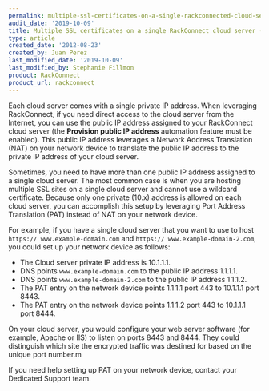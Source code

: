 ```yaml
---
permalink: multiple-ssl-certificates-on-a-single-rackconnected-cloud-server-pat/
audit_date: '2019-10-09'
title: Multiple SSL certificates on a single RackConnect cloud server (PAT)
type: article
created_date: '2012-08-23'
created_by: Juan Perez
last_modified_date: '2019-10-09'
last_modified_by: Stephanie Fillmon
product: RackConnect
product_url: rackconnect
---
```


Each cloud server comes with a single private IP address. When
leveraging RackConnect, if you need direct access to the cloud server
from the Internet, you can use the public IP address assigned to your
RackConnect cloud server (the **Provision public IP address** automation
feature must be enabled). This public IP address leverages a Network
Address Translation (NAT) on your network device to translate the public IP
address to the private IP address of your cloud server.

Sometimes, you need to have more than one public IP address assigned to a single cloud server. The most common case is when you are hosting multiple SSL sites on a single cloud server and cannot use a wildcard certificate. Because only one private (10.x) address is allowed on each cloud server, you can accomplish this setup by leveraging Port Address Translation (PAT) instead of NAT on your network device.

For example, if you have a single cloud server that you want to use to
host `https:// www.example-domain.com` and `https://
www.example-domain-2.com`, you could set up your network device as
follows:

-   The Cloud server private IP address is 10.1.1.1.
-   DNS points `www.example-domain.com` to the public IP address 1.1.1.1.
-   DNS points `www.example-domain-2.com` to the public IP address 1.1.1.2.
-   The PAT entry on the network device points 1.1.1.1 port 443 to 10.1.1.1 port
    8443.
-   The PAT entry on the network device points 1.1.1.2 port 443 to 10.1.1.1 port
    8444.

On your cloud server, you would configure your web server software (for example,
Apache or IIS) to listen on ports 8443 and 8444. They could
distinguish which site the encrypted traffic was destined for based on
the unique port number.m

If you need help setting up PAT on your network device, contact your Dedicated Support team.
